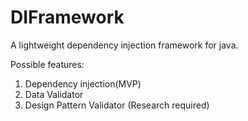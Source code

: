 # DIFramework
A lightweight dependency injection framework for java. 

Possible features:
1. Dependency injection(MVP)
2. Data Validator
3. Design Pattern Validator (Research required)
